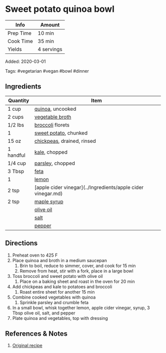 # Sweet potato quinoa bowl

| Info      | Amount     |
| --------- | ---------- |
| Prep Time | 10 min     |
| Cook Time | 35 min     |
| Yields    | 4 servings |

Added: 2020-03-01

Tags: #vegetarian #vegan #bowl #dinner

## Ingredients

| Quantity  | Item                                                         |
| --------- | ------------------------------------------------------------ |
| 1 cup     | [quinoa](../Ingredients/quinoa.md), uncooked                 |
| 2 cups    | [vegetable broth](../Ingredients/vegetable%20broth.md)       |
| 1/2 lbs   | [broccoli](../Ingredients/broccoli.md) florets               |
| 1         | [sweet potato](../Ingredients/sweet%20potato.md), chunked    |
| 15 oz     | [chickpeas](../Ingredients/chickpeas.md), drained, rinsed    |
| 1 handful | [kale](../Ingredients/kale.md), chopped                      |
| 1/4 cup   | [parsley](../Ingredients/parsley.md), chopped                |
| 3 Tbsp    | [feta](../Ingredients/feta.md)                               |
| 1         | [lemon](../Ingredients/lemon.md)                             |
| 2 tsp     | [apple cider vinegar](../Ingredients/apple cider vinegar.md) |
| 2 tsp     | [maple syrup](../Ingredients/maple%20syrup.md)               |
|           | [olive oil](../Ingredients/olive%20oil.md)                   |
|           | [salt](../Ingredients/salt.md)                               |
|           | [pepper](../Ingredients/pepper.md)                           |

## Directions

1. Preheat oven to 425 F
2. Place quinoa and broth in a medium saucepan
   1. Brin to boil, reduce to simmer, cover, and cook for 15 min
   2. Remove from heat, stir with a fork, place in a large bowl
3. Toss broccoli and sweet potato with olive oil
   1. Place on a baking sheet and roast in the oven for 20 min
4. Add chickpeas and kale to potatoes and broccoli
   1. Roast entire sheet for another 15 min
5. Combine cooked vegetables with quinoa
   1. Sprinkle parsley and crumble feta
6. In a small bowl, whisk together lemon, apple cider vinegar, syrup, 3 Tbsp olive oil, salt, and pepper
7. Plate quinoa and vegetables, top with dressing

## References & Notes

1. [Original recipe](https://www.eatingbirdfood.com/roasted-broccoli-kale-quinoa-salad/)
